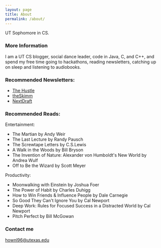 ```yaml
---
layout: page
title: About
permalink: /about/
---
```


UT Sophomore in CS.

### More Information

I am a UT CS blogger, social dance leader, code in Java, C, and C++, and spend my free time going to hackathons, reading newsletters, catching up on sleep and listening to audiobooks.

### Recommended Newsletters:

- [The Hustle](http://ambassadors.thehustle.co/?ref=76af0631a4)
- [theSkimm](http://www.theskimm.com/?r=23744cc6)
- [NextDraft](http://nextdraft.com/)

### Recommended Reads:

Entertainment:

- The Martian by Andy Weir
- The Last Lecture by Randy Pausch
- The Screwtape Letters by C.S.Lewis
- A Walk in the Woods by Bill Bryson
- The Invention of Nature: Alexander von Humboldt's New World by Andrea Wulf
- Off to Be the Wizard by Scott Meyer

Productivity:

- Moonwalking with Einstein by Joshua Foer
- The Power of Habit by Charles Duhigg
- How to Win Friends & Influence People by Dale Carnegie
- So Good They Can't Ignore You by Cal Newport
- Deep Work: Rules for Focused Success in a Distracted World by Cal Newport
- Pitch Perfect by Bill McGowan


### Contact me

[hownl96@utexas.edu](mailto:hownl96@utexas.edu)
